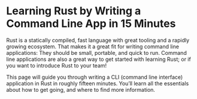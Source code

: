 # Learning Rust by Writing a Command Line App in 15 Minutes

Rust is a statically compiled, fast language with great tooling and a rapidly growing ecosystem.
That makes it a great fit for writing command line applications:
They should be small, portable, and quick to run.
Command line applications are also a great way to get started with learning Rust;
or if you want to introduce Rust to your team!

This page will guide you through writing a CLI (command line interface) application in Rust in roughly fifteen minutes.
You’ll learn all the essentials about how to get going,
and where to find more information.
